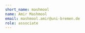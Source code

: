 ```yaml
---
short_name: mashmool
name: Amir Mashmool
email: mashmool.amir@uni-bremen.de
role: associate
---
```


